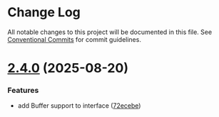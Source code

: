 # Change Log

All notable changes to this project will be documented in this file.
See [Conventional Commits](https://conventionalcommits.org) for commit guidelines.

# [2.4.0](https://github.com/gabeklein/entangled-io/compare/v2.3.1...v2.4.0) (2025-08-20)


### Features

* add Buffer support to interface ([72ecebe](https://github.com/gabeklein/entangled-io/commit/72ecebecf5f3e2f94cee3792a53c11051b6e71c4))
